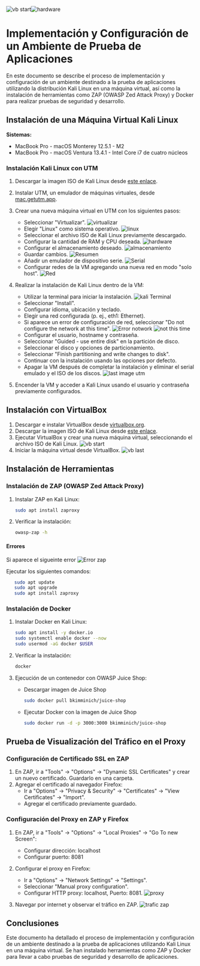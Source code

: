 ![vb start](https://github.com/joaquinpereyra/Desarrollo-Seguro/assets/42189479/e85beb60-3a1d-44cc-b167-4f07f932a585)![hardware](https://github.com/joaquinpereyra/Desarrollo-Seguro/assets/42189479/96926121-ece8-4146-b0d6-3a261c91a004)
# Implementación y Configuración de un Ambiente de Prueba de Aplicaciones

En este documento se describe el proceso de implementación y configuración de un ambiente destinado a la prueba de aplicaciones utilizando la distribución Kali Linux en una máquina virtual, así como la instalación de herramientas como ZAP (OWASP Zed Attack Proxy) y Docker para realizar pruebas de seguridad y desarrollo.

## Instalación de una Máquina Virtual Kali Linux

**Sistemas:**
- MacBook Pro - macOS Monterey 12.5.1 - M2
- MacBook Pro - macOS Ventura 13.4.1 - Intel Core i7 de cuatro núcleos

### Instalación Kali Linux con UTM

1. Descargar la imagen ISO de Kali Linux desde [este enlace](https://www.kali.org/get-kali/#kali-platforms).
2. Instalar UTM, un emulador de máquinas virtuales, desde [mac.getutm.app](https://mac.getutm.app/).
3. Crear una nueva máquina virtual en UTM con los siguientes pasos:
   - Seleccionar "Virtualizar".
   ![virtualizar](https://github.com/joaquinpereyra/Desarrollo-Seguro/assets/42189479/a452a573-1ad8-4b14-851e-dc53cc502227)
   - Elegir "Linux" como sistema operativo.
   ![linux](https://github.com/joaquinpereyra/Desarrollo-Seguro/assets/42189479/6243754a-8379-42d8-9e5b-c1a021c1980a)
   - Seleccionar el archivo ISO de Kali Linux previamente descargado.
   - Configurar la cantidad de RAM y CPU deseada.
   ![hardware](https://github.com/joaquinpereyra/Desarrollo-Seguro/assets/42189479/c1138a21-0202-47b3-8535-21223b761723)
   - Configurar el almacenamiento deseado.
   ![almacenamiento](https://github.com/joaquinpereyra/Desarrollo-Seguro/assets/42189479/818c76e9-ab6e-4ac4-8773-38e27454442b)
   - Guardar cambios.
   ![Resumen](https://github.com/joaquinpereyra/Desarrollo-Seguro/assets/42189479/2b636d88-beb3-40c0-85a7-27ccc077bf91)
   - Añadir un emulador de dispositivo serie.
   ![Serial](https://github.com/joaquinpereyra/Desarrollo-Seguro/assets/42189479/176b0073-df2e-4c62-943c-371c730facc3)
   - Configurar redes de la VM agregando una nueva red en modo "solo host".
   ![Red](https://github.com/joaquinpereyra/Desarrollo-Seguro/assets/42189479/5d230748-01d0-43f2-9881-22944b63477d)


4. Realizar la instalación de Kali Linux dentro de la VM:
   - Utilizar la terminal para iniciar la instalación.
     ![kali Terminal](https://github.com/joaquinpereyra/Desarrollo-Seguro/assets/42189479/67add05e-6e38-415c-a989-4043c68a4587)
   - Seleccionar "Install".
   - Configurar idioma, ubicación y teclado.
   - Elegir una red configurada (p. ej., eth1: Ethernet).
   - Si aparece un error de configuración de red, seleccionar "Do not configure the network at this time".
   ![Error notwork](https://github.com/joaquinpereyra/Desarrollo-Seguro/assets/42189479/660eff6b-764f-4743-91cc-4a1fc2e88efe)
   ![not this time](https://github.com/joaquinpereyra/Desarrollo-Seguro/assets/42189479/5fd5c2c5-86ea-44de-80df-73595d9f37f2)
   - Configurar el usuario, hostname y contraseña.
   - Seleccionar "Guided - use entire disk" en la partición de disco.
   - Seleccionar el disco y opciones de particionamiento.
   - Seleccionar "Finish partitioning and write changes to disk".
   - Continuar con la instalación usando las opciones por defecto.
   - Apagar la VM después de completar la instalación y eliminar el serial emulado y el ISO de los discos.
   ![last image utm](https://github.com/joaquinpereyra/Desarrollo-Seguro/assets/42189479/3e0bb2a2-5f0e-4485-9469-af1de119fa49)


5. Encender la VM y acceder a Kali Linux usando el usuario y contraseña previamente configurados.

## Instalación con VirtualBox

1. Descargar e instalar VirtualBox desde [virtualbox.org](https://www.virtualbox.org/).
2. Descargar la imagen ISO de Kali Linux desde [este enlace](https://www.kali.org/get-kali/#kali-platforms).
3. Ejecutar VirtualBox y crear una nueva máquina virtual, seleccionando el archivo ISO de Kali Linux.
![vb start](https://github.com/joaquinpereyra/Desarrollo-Seguro/assets/42189479/32850afa-79d0-4eb6-8bf0-f585dfdb0822)
5. Iniciar la máquina virtual desde VirtualBox.
![vb last](https://github.com/joaquinpereyra/Desarrollo-Seguro/assets/42189479/fa868874-ca9b-4293-99b7-7f12719bced0)

## Instalación de Herramientas

### Instalación de ZAP (OWASP Zed Attack Proxy)

1. Instalar ZAP en Kali Linux:
   ```bash
   sudo apt install zaproxy
   ```

2. Verificar la instalación:
   ```bash
   owasp-zap -h
   ```
#### Errores
Si aparece el sigueinte error
![Error zap](https://github.com/joaquinpereyra/Desarrollo-Seguro/assets/42189479/c8743160-ea7f-4343-97d8-671148f52949)

Ejecutar los siguientes comandos:
```bash
   sudo apt update
   sudo apt upgrade
   sudo apt install zaproxy
   ```

### Instalación de Docker

1. Instalar Docker en Kali Linux:
   ```bash
   sudo apt install -y docker.io
   sudo systemctl enable docker --now
   sudo usermod -aG docker $USER
   ```

2. Verificar la instalación:
   ```bash
   docker
   ```

3. Ejecución de un contenedor con OWASP Juice Shop:
   - Descargar imagen de Juice Shop 
      ```bash
      sudo docker pull bkimminich/juice-shop
      ```
   - Ejecutar Docker con la imagen de Juice Shop
      ```bash
      sudo docker run -d -p 3000:3000 bkimminich/juice-shop
      ```

## Prueba de Visualización del Tráfico en el Proxy

### Configuración de Certificado SSL en ZAP

1. En ZAP, ir a "Tools" -> "Options" -> "Dynamic SSL Certificates" y crear un nuevo certificado. Guardarlo en una carpeta.
2. Agregar el certificado al navegador Firefox:
   - Ir a "Options" -> "Privacy & Security" -> "Certificates" -> "View Certificates" -> "Import".
   - Agregar el certificado previamente guardado.

### Configuración del Proxy en ZAP y Firefox

1. En ZAP, ir a "Tools" -> "Options" -> "Local Proxies" -> "Go To new Screen":
   - Configurar dirección: localhost
   - Configurar puerto: 8081

2. Configurar el proxy en Firefox:
   - Ir a "Options" -> "Network Settings" -> "Settings".
   - Seleccionar "Manual proxy configuration".
   - Configurar HTTP proxy: localhost, Puerto: 8081.
![proxy](https://github.com/joaquinpereyra/Desarrollo-Seguro/assets/42189479/a7ea2938-8144-4ca5-8855-ffcfa999d8e8)

3. Navegar por internet y observar el tráfico en ZAP.
![trafic zap](https://github.com/joaquinpereyra/Desarrollo-Seguro/assets/42189479/2159fba5-a45e-4b19-a74f-7269b45b9318)


## Conclusiones

Este documento ha detallado el proceso de implementación y configuración de un ambiente destinado a la prueba de aplicaciones utilizando Kali Linux en una máquina virtual. Se han instalado herramientas como ZAP y Docker para llevar a cabo pruebas de seguridad y desarrollo de aplicaciones.
